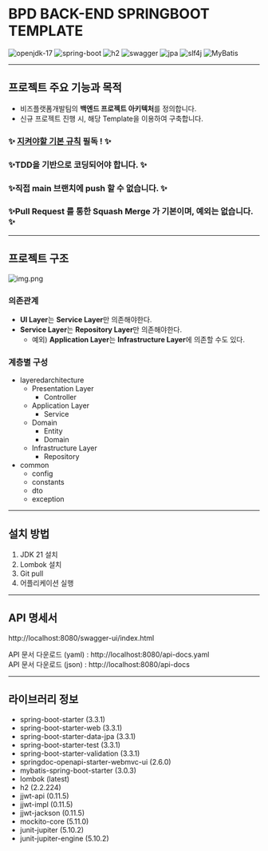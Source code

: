 # BPD BACK-END SPRINGBOOT TEMPLATE

<img src="https://img.shields.io/badge/openjdk_21-000000?style=for-the-badge&logo=openjdk&logoColor=white" alt="openjdk-17">
<img src="https://img.shields.io/badge/spring_boot-6DB33F?style=for-the-badge&logo=spring&logoColor=white" alt="spring-boot">
<img src="https://img.shields.io/badge/h2-4479A1?style=for-the-badge&logo=wikidata&logoColor=white" alt="h2">
<img src="https://img.shields.io/badge/swagger-85EA2D?style=for-the-badge&logo=swagger&logoColor=white" alt="swagger">
<img src="https://img.shields.io/badge/jpa-20336B?style=for-the-badge&logoColor=white" alt="jpa">
<img src="https://img.shields.io/badge/slf4j (with logback)-40AEF0?style=for-the-badge&logoColor=white" alt="slf4j">
<img src="https://img.shields.io/badge/MyBatis-ECD53F?style=for-the-badge&logoColor=white" alt="MyBatis">

---

## 프로젝트 주요 기능과 목적

- 비즈플랫폼개발팀의 **백엔드 프로젝트 아키텍처**를 정의합니다.
- 신규 프로젝트 진행 시, 해당 Template을 이용하여 구축합니다.

### ✨ [지켜야할 기본 규칙](https://dwedi.atlassian.net/wiki/spaces/BPD/pages/615875030/-+Spring) 필독 ! ✨

### ✨TDD을 기반으로 코딩되어야 합니다. ✨

### ✨직접 main 브랜치에 push 할 수 없습니다. ✨

### ✨Pull Request 를 통한 Squash Merge 가 기본이며, 예외는 없습니다. ✨

---

## 프로젝트 구조

![img.png](readme-image/layered-architecture.png)

### 의존관계

- **UI Layer**는 **Service Layer**만 의존해야한다.
- **Service Layer**는 **Repository Layer**만 의존해야한다.
    - 예외) **Application Layer**는 **Infrastructure Layer**에 의존할 수도 있다.

### 계층별 구성

- layeredarchitecture
    - Presentation Layer
        - Controller
    - Application Layer
        - Service
    - Domain
        - Entity
        - Domain
    - Infrastructure Layer
        - Repository
- common
    - config
    - constants
    - dto
    - exception

---

## 설치 방법

1. JDK 21 설치
2. Lombok 설치
2. Git pull
3. 어플리케이션 실행

---

## API 명세서

http://localhost:8080/swagger-ui/index.html

API 문서 다운로드 (yaml) : http://localhost:8080/api-docs.yaml  
API 문서 다운로드 (json) : http://localhost:8080/api-docs

---

## 라이브러리 정보

- spring-boot-starter (3.3.1)
- spring-boot-starter-web (3.3.1)
- spring-boot-starter-data-jpa (3.3.1)
- spring-boot-starter-test (3.3.1)
- spring-boot-starter-validation (3.3.1)
- springdoc-openapi-starter-webmvc-ui (2.6.0)
- mybatis-spring-boot-starter (3.0.3)
- lombok (latest)
- h2 (2.2.224)
- jjwt-api (0.11.5)
- jjwt-impl (0.11.5)
- jjwt-jackson (0.11.5)
- mockito-core (5.11.0)
- junit-jupiter (5.10.2)
- junit-jupiter-engine (5.10.2)
